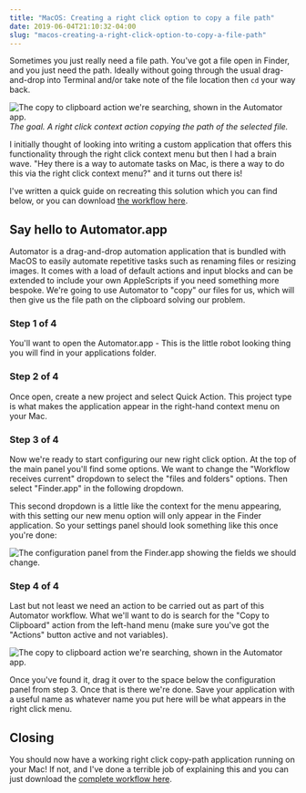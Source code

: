 ```yaml
---
title: "MacOS: Creating a right click option to copy a file path"
date: 2019-06-04T21:10:32-04:00
slug: "macos-creating-a-right-click-option-to-copy-a-file-path"
---
```


Sometimes you just really need a file path. You've got a file open in Finder, and you just need the path. Ideally without going through the usual drag-and-drop into Terminal and/or take note of the file location then `cd` your way back.

![The copy to clipboard action we're searching, shown in the Automator app.](src/pages/posts/images/automator-result.png)
_The goal. A right click context action copying the path of the selected file._

I initially thought of looking into writing a custom application that offers this functionality through the right click context menu but then I had a brain wave. "Hey there is a way to automate tasks on Mac, is there a way to do this via the right click context menu?" and it turns out there is!

I've written a quick guide on recreating this solution which you can find below, or you can download [the workflow here](https://www.dropbox.com/s/5fpe9dat6ew04ey/right-click-path-copy.workflow.zip?dl=1).

## Say hello to Automator.app

Automator is a drag-and-drop automation application that is bundled with MacOS to easily automate repetitive tasks such as renaming files or resizing images. It comes with a load of default actions and input blocks and can be extended to include your own AppleScripts if you need something more bespoke. We're going to use Automator to "copy" our files for us, which will then give us the file path on the clipboard solving our problem.

### Step 1 of 4

You'll want to open the Automator.app - This is the little robot looking thing you will find in your applications folder.

### Step 2 of 4

Once open, create a new project and select Quick Action. This project type is what makes the application appear in the right-hand context menu on your Mac.

### Step 3 of 4

Now we're ready to start configuring our new right click option. At the top of the main panel you'll find some options. We want to change the "Workflow receives current" dropdown to select the "files and folders" options. Then select "Finder.app" in the following dropdown.

This second dropdown is a little like the context for the menu appearing, with this setting our new menu option will only appear in the Finder application. So your settings panel should look something like this once you're done:

![The configuration panel from the Finder.app showing the fields we should change.](src/pages/posts/images/automator-configuration.png)

### Step 4 of 4

Last but not least we need an action to be carried out as part of this Automator workflow. What we'll want to do is search for the "Copy to Clipboard" action from the left-hand menu (make sure you've got the "Actions" button active and not variables).

![The copy to clipboard action we're searching, shown in the Automator app.](src/pages/posts/images/automator-copy-files-to-clipboard.png)

Once you've found it, drag it over to the space below the configuration panel from step 3. Once that is there we're done. Save your application with a useful name as whatever name you put here will be what appears in the right click menu.

## Closing

You should now have a working right click copy-path application running on your Mac! If not, and I've done a terrible job of explaining this and you can just download the [complete workflow here](https://www.dropbox.com/s/5fpe9dat6ew04ey/right-click-path-copy.workflow.zip?dl=1).
